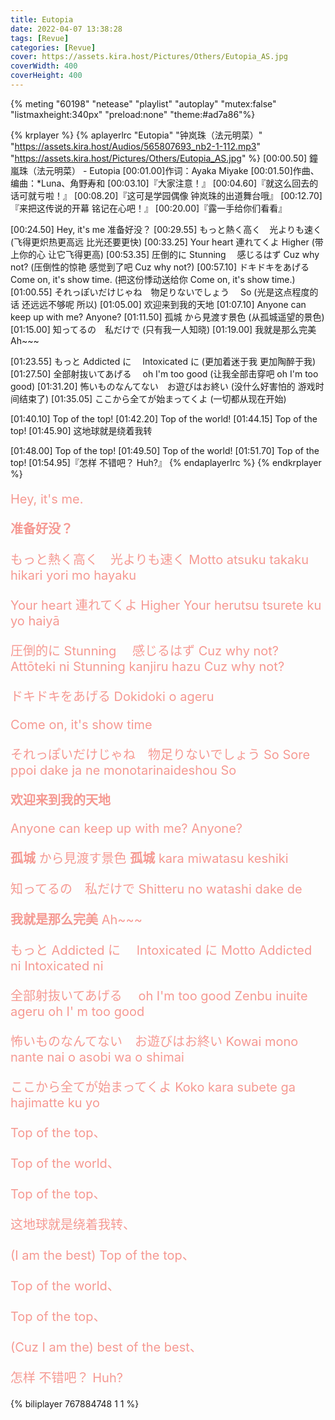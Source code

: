 ```yaml
---
title: Eutopia
date: 2022-04-07 13:38:28
tags: [Revue]
categories: [Revue]
cover: https://assets.kira.host/Pictures/Others/Eutopia_AS.jpg
coverWidth: 400
coverHeight: 400
---
```


{% meting "60198" "netease" "playlist" "autoplay" "mutex:false" "listmaxheight:340px" "preload:none" "theme:#ad7a86"%}

{% krplayer %}
{% aplayerlrc "Eutopia" "钟岚珠（法元明菜）" "https://assets.kira.host/Audios/565807693_nb2-1-112.mp3" "https://assets.kira.host/Pictures/Others/Eutopia_AS.jpg" %}
[00:00.50] 鐘嵐珠（法元明菜） - Eutopia
[00:01.00]作词：Ayaka Miyake
[00:01.50]作曲、编曲：\*Luna、角野寿和
[00:03.10]『大家注意！』
[00:04.60]『就这么回去的话可就亏啦！』
[00:08.20]『这可是学园偶像 钟岚珠的出道舞台哦』
[00:12.70]『来把这传说的开幕 铭记在心吧！』
[00:20.00]『露一手给你们看看』

[00:24.50] Hey, it's me 准备好没？
[00:29.55] もっと熱く高く　光よりも速く (飞得更炽热更高远 比光还要更快)
[00:33.25] Your heart 連れてくよ Higher (带上你的心 让它飞得更高)
[00:53.35] 圧倒的に Stunning 　感じるはず Cuz why not? (压倒性的惊艳 感觉到了吧 Cuz why not?)
[00:57.10] ドキドキをあげる Come on, it's show time. (把这份悸动送给你 Come on, it's show time.)
[01:00.55] それっぽいだけじゃね　物足りないでしょう　 So (光是这点程度的话 还远远不够呢 所以)
[01:05.00] 欢迎来到我的天地
[01:07.10] Anyone can keep up with me? Anyone?
[01:11.50] 孤城 から見渡す景色 (从孤城遥望的景色)
[01:15.00] 知ってるの　私だけで (只有我一人知晓)
[01:19.00] 我就是那么完美 Ah~~~

[01:23.55] もっと Addicted に　 Intoxicated に (更加着迷于我 更加陶醉于我)
[01:27.50] 全部射抜いてあげる　 oh I'm too good (让我全部击穿吧 oh I'm too good)
[01:31.20] 怖いものなんてない　お遊びはお終い (没什么好害怕的 游戏时间结束了)
[01:35.05] ここから全てが始まってくよ (一切都从现在开始)

[01:40.10] Top of the top!
[01:42.20] Top of the world!
[01:44.15] Top of the top!
[01:45.90] 这地球就是绕着我转

[01:48.00] Top of the top!
[01:49.50] Top of the world!
[01:51.70] Top of the top!
[01:54.95]『怎样 不错吧？ Huh?』
{% endaplayerlrc %}
{% endkrplayer %}

<!-- more -->
<div style="color: #F69992; font-size: 1.25rem;">

Hey, it's me.

**准备好没？**

もっと熱く高く　光よりも速く
Motto atsuku takaku hikari yori mo hayaku

Your heart 連れてくよ Higher
Your herutsu tsurete ku yo haiyā

圧倒的に Stunning 　感じるはず Cuz why not?
Attōteki ni Stunning kanjiru hazu Cuz why not?

ドキドキをあげる
Dokidoki o ageru

Come on, it's show time

それっぽいだけじゃね　物足りないでしょう So
Sore ppoi dake ja ne monotarinaideshou So

**欢迎来到我的天地**

Anyone can keep up with me? Anyone?

**孤城** から見渡す景色
**孤城** kara miwatasu keshiki

知ってるの　私だけで
Shitteru no watashi dake de

**我就是那么完美** Ah~~~

もっと Addicted に　 Intoxicated に
Motto Addicted ni Intoxicated ni

全部射抜いてあげる　 oh I'm too good
Zenbu inuite ageru oh I' m too good

怖いものなんてない　お遊びはお終い
Kowai mono nante nai o asobi wa o shimai

ここから全てが始まってくよ
Koko kara subete ga hajimatte ku yo

Top of the top、

Top of the world、

Top of the top、

这地球就是绕着我转、

(I am the best)
Top of the top、

Top of the world、

Top of the top、

(Cuz I am the) best of the best、

怎样 不错吧？ Huh?

</div>

{% biliplayer 767884748 1 1 %}
